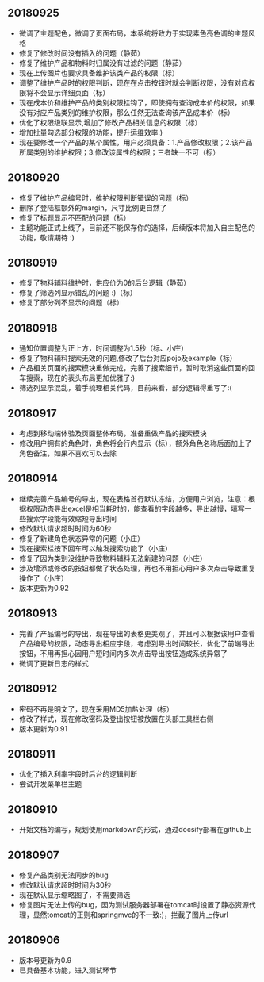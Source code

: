 ## 20180925
* 微调了主题配色，微调了页面布局，本系统将致力于实现素色亮色调的主题风格
* 修复了修改时间没有插入的问题（静茹）
* 修复了维护产品和物料时归属没有过滤的问题（静茹）
* 现在上传图片也要求具备维护该类产品的权限（标）
* 调整了维护产品时的权限判断，现在在点击按钮时就会判断权限，没有对应权限将不会显示详细页面（标）
* 现在成本价和维护产品的类别权限挂钩了，即使拥有查询成本价的权限，如果没有对应产品类别的维护权限，那么任然无法查询该产品成本价（标）
* 优化了权限级联显示,增加了修改产品相关信息的权限（标）
* 增加批量勾选部分权限的功能，提升运维效率:)
* 现在要修改一个产品的某个属性，用户必须具备：1.产品修改权限；2.该产品所属类别的维护权限；3.修改该属性的权限；三者缺一不可（标）
## 20180920
* 修复了维护产品编号时，维护权限判断错误的问题（标）
* 删除了登陆框额外的margin，尺寸比例更自然了
* 修复了标题显示不匹配的问题（标）
* 主题功能正式上线了，目前还不能保存你的选择，后续版本将加入自主配色的功能，敬请期待 :)
## 20180919
* 修复了物料辅料维护时，供应价为0的后台逻辑（静茹）
* 修复了筛选列显示错乱的问题 :)（标）
* 修复了部分列不显示的问题（标）
## 20180918
* 通知位置调整为正上方，时间调整为1.5秒（标、小庄）
* 修复了物料辅料搜索无效的问题,修改了后台对应pojo及example（标）
* 产品相关页面的搜索模块重做完成，完善了搜索细节，暂时取消这些页面的回车搜索，现在的表头布局更加优雅了:)
* 筛选列显示混乱，着手梳理相关代码，目前来看，部分逻辑得重写了:(
## 20180917
* 考虑到移动端体验及页面整体布局，准备重做产品的搜索模块
* 修改用户拥有的角色时，角色将会行内显示（标），额外角色名称后面加上了角色备注，如果不喜欢可以去除
## 20180914
* 继续完善产品编号的导出，现在表格首行默认冻结，方便用户浏览，注意：根据权限动态导出excel是相当耗时的，能查看的字段越多，导出越慢，填写一些搜索字段能有效缩短导出时间
* 修改默认请求超时时间为60秒
* 修复了新建角色状态异常的问题（小庄）
* 现在搜索栏按下回车可以触发搜索功能了（小庄）
* 修复了因为类别没维护导致物料辅料无法新建的问题（小庄）
* 涉及增添或修改的按钮都做了状态处理，再也不用担心用户多次点击导致重复操作了（小庄）
* 版本更新为0.92
## 20180913
* 完善了产品编号的导出，现在导出的表格更美观了，并且可以根据该用户查看产品编号的权限，动态导出相应字段，考虑到导出时间较长，优化了前端导出按钮，不用再担心因用户短时间内多次点击导出按钮造成系统异常了
* 微调了更新日志的样式
## 20180912
* 密码不再是明文了，现在采用MD5加盐处理（标）
* 修改了样式，现在修改密码及登出按钮被放置在头部工具栏右侧
* 版本更新为0.91
## 20180911
* 优化了插入利率字段时后台的逻辑判断
* 尝试开发菜单栏主题
## 20180910
* 开始文档的编写，规划使用markdown的形式，通过docsify部署在github上
## 20180907
* 修复产品类别无法同步的bug
* 修改默认请求超时时间为30秒
* 现在默认显示缩略图了，不需要筛选
* 修复图片无法上传的bug，因为测试服务器部署在tomcat时设置了静态资源代理，显然tomcat的正则和springmvc的不一致:)，拦截了图片上传url
## 20180906
* 版本号更新为0.9
* 已具备基本功能，进入测试环节


